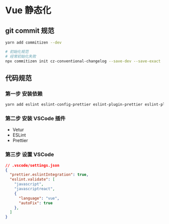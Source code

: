 # Vue 静态化

## git commit 规范

```bash
yarn add commitizen --dev

# 初始化规范
# 经常初始化失败
npx commitizen init cz-conventional-changelog --save-dev --save-exact
```

## 代码规范

### 第一步 安装依赖

```bash
yarn add eslint eslint-config-prettier eslint-plugin-prettier eslint-plugin-vue prettier babel-eslint --dev
```

### 第二步 安装 VSCode 插件

* Vetur
* ESLint
* Prettier

### 第三步 设置 VSCode

```json
// .vscode/settings.json
{
  "prettier.eslintIntegration": true,
  "eslint.validate": [
    "javascript",
    "javascriptreact",
    {
      "language": "vue",
      "autoFix": true
    },
  ]
}
```